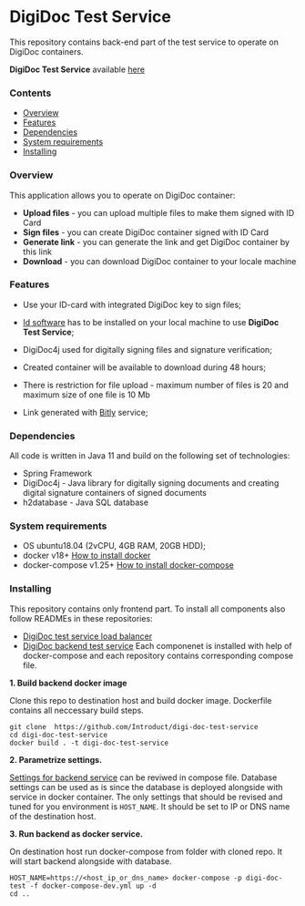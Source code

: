 # DigiDoc Test Service

This repository contains back-end part of the test service to operate on DigiDoc containers.

**DigiDoc Test Service** available [here](https://18.156.149.72/)

### Contents

* [Overview](#overview)
* [Features](#features)
* [Dependencies](#dependencies)
* [System requirements](#system-requirements)
* [Installing](#installing)

### Overview

This application allows you to operate on DigiDoc container:

- **Upload files** - you can upload multiple files to make them signed with ID Card
- **Sign files** - you can create DigiDoc container signed with ID Card
- **Generate link** - you can generate the link and get DigiDoc container by this link
- **Download** - you can download DigiDoc container to your locale machine

### Features

* Use your ID-card with integrated DigiDoc key to sign files;

* [Id software](https://installer.id.ee/) has to be installed on your local machine to use **DigiDoc Test Service**;

* DigiDoc4j used for digitally signing files and signature verification;

* Created container will be available to download during 48 hours;

* There is restriction for file upload - maximum number of files is 20 and maximum size of one file is 10 Mb 

* Link generated with [Bitly](https://bitly.com/) service;

### Dependencies

All code is written in Java 11 and build on the following set of technologies:
- Spring Framework
- DigiDoc4j -  Java library for digitally signing documents and creating digital signature containers of signed documents
- h2database - Java SQL database

### System requirements

* OS ubuntu18.04 (2vCPU, 4GB RAM, 20GB HDD);
* docker v18+ [How to install docker](https://docs.docker.com/engine/install/ubuntu/)
* docker-compose v1.25+ [How to install docker-compose](https://docs.docker.com/compose/install/)

### Installing
This repository contains only frontend part. To install all components also follow READMEs in these repositories:
- [DigiDoc test service load balancer](https://github.com/Introduct/digi-doc-test-service-lb)
- [DigiDoc backend test service](https://github.com/Introduct/digi-doc-test-service)
Each componenet is installed with help of docker-compose and each repository contains corresponding compose file.

**1. Build backend docker image**

Clone this repo to destination host and build docker image. Dockerfile contains all neccessary build steps.
```
git clone  https://github.com/Introduct/digi-doc-test-service
cd digi-doc-test-service 
docker build . -t digi-doc-test-service
```

**2. Parametrize settings.**

[Settings for backend service](https://github.com/Introduct/digi-doc-test-service/blob/master/docker-compose-dev.yml#L35-L40) can be reviwed in compose file.
Database settings can be used as is since the database is deployed alongside with service in docker container.
The only settings that should be revised and tuned for you environment is `HOST_NAME`. It should be set to IP or DNS name of the destination host.

**3. Run backend as docker service.**

On destination host run docker-compose from folder with cloned repo.
It will start backend alongside with database.
```
HOST_NAME=https://<host_ip_or_dns_name> docker-compose -p digi-doc-test -f docker-compose-dev.yml up -d 
cd ..
```
